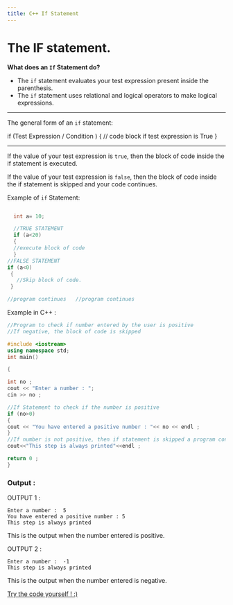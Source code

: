 ```yaml
---
title: C++ If Statement
---
```


# The IF statement.

**What does an `If` Statement do?**

* The `if` statement evaluates your test expression present inside the parenthesis.
* The `if` statement uses relational and logical operators to make logical expressions.

-----------------------------------------------

The general form of an `if` statement:

 if (Test Expression / Condition )
 {
    // code block if test expression is True
 }

-----------------------------------------------

If the value of your test expression is `true`, then the block of
code inside the if statement is executed.

If the value of your test expression is `false`, then the block of
code inside the if statement is skipped and your code continues.

Example of `if` Statement:
```cpp

  int a= 10;

  //TRUE STATEMENT
  if (a<20)
  {
  //execute block of code
  }
//FALSE STATEMENT
if (a<0)
 {
   //Skip block of code.
 }

//program continues   //program continues
```

Example in C++ :
  ```cpp
 //Program to check if number entered by the user is positive
  //If negative, the block of code is skipped

  #include <iostream>
  using namespace std;
  int main()

  {

  int no ;
  cout << "Enter a number : ";
  cin >> no ;

  //If Statement to check if the number is positive
  if (no>0)
  {
  cout << "You have entered a positive number : "<< no << endl ;
  }
  //If number is not positive, then if statement is skipped a program continues
  cout<<"This step is always printed"<<endl ;

  return 0 ;
  }
  ```

### Output :

  OUTPUT 1 :
```text
Enter a number :  5
You have entered a positive number : 5
This step is always printed
 ```
  This is the output when the number entered is positive.

  OUTPUT 2 :
```text
Enter a number :  -1
This step is always printed
```
  This is the output when the number entered is negative.

<a href='https://repl.it/Mg9X' target='_blank' rel='nofollow'>Try the code yourself ! :) </a>

